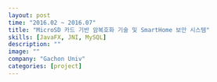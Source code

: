 ```yaml
---
layout: post
time: "2016.02 ~ 2016.07"
title: "MicroSD 카드 기반 암복호화 기술 및 SmartHome 보안 시스템"
skills: [JavaFX, JNI, MySQL]
description: ""
image: ""
company: "Gachon Univ"
categories: [project]
---
```

